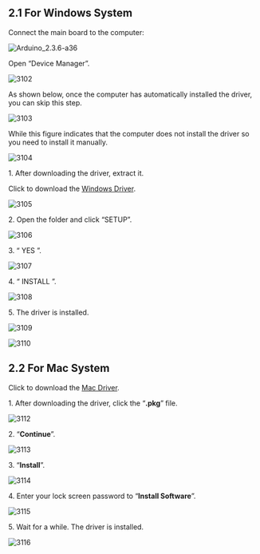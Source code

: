 ## 2.1 For Windows System

Connect the main board to the computer:

![Arduino_2.3.6-a36](./media/Arduino_2.3.6-a36.png)

Open “Device Manager”.

![3102](./media/3102.png)

As shown below, once the computer has automatically installed the driver, you can skip this step.

![3103](./media/3103.png)

While this figure indicates that the computer does not install the driver so you need to install it manually.

![3104](./media/3104.png)

1\. After downloading the driver, extract it.

Click to download the [Windows Driver](./Windows.7z).

![3105](./media/3105.png)

2\. Open the folder and click “SETUP”.

![3106](./media/3106.png)

3\. “ YES ”.

![3107](./media/3107.png)

4\. “ INSTALL ”.

![3108](./media/3108.png)

5\. The driver is installed.

![3109](./media/3109.png)

![3110](./media/3110.png)



## 2.2 For Mac System

Click to download the [Mac Driver](./Mac.7z).

1\. After downloading the driver, click the “**.pkg**” file.

![3112](./media/3112.png)

2\. “**Continue**”.

![3113](./media/3113.png)

3\. “**Install**”.

![3114](./media/3114.png)

4\. Enter your lock screen password to “**Install Software**”.

![3115](./media/3115.png)

5\. Wait for a while. The driver is installed.

![3116](./media/3116.png)

